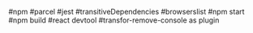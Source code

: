 #npm
#parcel
#jest
#transitiveDependencies
#browserslist
#npm start
#npm build
#react devtool
#transfor-remove-console as plugin

<!-- 
React Devtool
jest

 -->